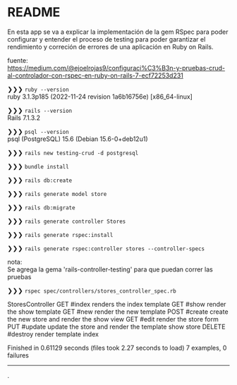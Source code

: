 # README

En esta app se va a explicar la implementación de la gem RSpec para poder configurar y entender el proceso de testing para poder garantizar el rendimiento y correción de errores de una aplicación en Ruby on Rails.

fuente:  
https://medium.com/@ejoelrojas9/configuraci%C3%B3n-y-pruebas-crud-al-controlador-con-rspec-en-ruby-on-rails-7-ecf72253d231

❯❯❯ ```ruby --version```  
ruby 3.1.3p185 (2022-11-24 revision 1a6b16756e) [x86_64-linux]

❯❯❯ ```rails --version```  
Rails 7.1.3.2

❯❯❯ ```psql --version```  
psql (PostgreSQL) 15.6 (Debian 15.6-0+deb12u1)

❯❯❯ ```rails new testing-crud -d postgresql```

❯❯❯ ```bundle install```

❯❯❯ ```rails db:create```

❯❯❯ ```rails generate model store```

❯❯❯ ```rails db:migrate```

❯❯❯ ```rails generate controller Stores```


❯❯❯ ```rails generate rspec:install```

❯❯❯ ```rails generate rspec:controller stores --controller-specs```

nota:  
Se agrega la gema 'rails-controller-testing' para que puedan correr las pruebas

❯❯❯ ```rspec spec/controllers/stores_controller_spec.rb```

StoresController
  GET #index
    renders the index template
  GET #show
    render the show template
  GET #new
    render the new template
  POST #create
    create the new store and render the show view
  GET #edit
    render the store form
  PUT #update
    update the store and render the template show store
  DELETE #destroy
    render template index

Finished in 0.61129 seconds (files took 2.27 seconds to load)
7 examples, 0 failures

---
.
